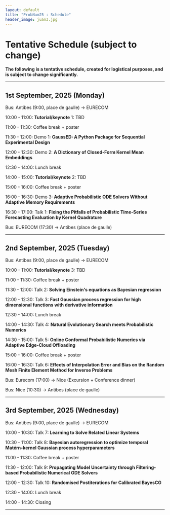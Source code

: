 ```yaml
---
layout: default
title: "ProbNum25 : Schedule"
header_image: juan3.jpg
---
```



# Tentative Schedule (subject to change) 

**The following is a tentative schedule, created for logistical purposes, and is subject to change significantly.**

---

## 1st September, 2025 (Monday)  
Bus: Antibes (9:00, place de gaulle) -> EURECOM

10:00 - 11:00: **Tutorial/keynote** 1: TBD

11:00 - 11:30: Coffee break + poster

11:30 - 12:00: Demo 1: **GaussED: A Python Package for Sequential Experimental Design**

12:00 - 12:30: Demo 2: **A Dictionary of Closed-Form Kernel Mean Embeddings**

12:30 - 14:00: Lunch break

14:00 - 15:00: **Tutorial/keynote** 2: TBD

15:00 - 16:00: Coffee break + poster

16:00 - 16:30: Demo 3: **Adaptive Probabilistic ODE Solvers Without Adaptive Memory Requirements**

16:30 - 17:00: Talk 1: **Fixing the Pitfalls of Probabilistic Time-Series Forecasting Evaluation by Kernel Quadrature**

Bus: EURECOM (17:30) -> Antibes (place de gaulle)

---

## 2nd September, 2025 (Tuesday)  
Bus: Antibes (9:00, place de gaulle) -> EURECOM

10:00 - 11:00: **Tutorial/keynote** 3: TBD

11:00 - 11:30: Coffee break + poster

11:30 - 12:00: Talk 2: **Solving Einstein's equations as Bayesian regression**  

12:00 - 12:30: Talk 3: **Fast Gaussian process regression for high dimensional functions with derivative information**

12:30 - 14:00: Lunch break  

14:00 - 14:30: Talk 4: **Natural Evolutionary Search meets Probabilistic Numerics**
 
14:30 - 15:00: Talk 5: **Online Conformal Probabilistic Numerics via Adaptive Edge-Cloud Offloading** 


15:00 - 16:00: Coffee break + poster

16:00 - 16:30: Talk 6: **Effects of Interpolation Error and Bias on the Random Mesh Finite Element Method for Inverse Problems**  

Bus: Eurecom (17:00)  -> Nice  (Excursion + Conference dinner)

Bus: Nice (10:30) -> Antibes (place de gaulle)

---

## 3rd September, 2025 (Wednesday)  

Bus: Antibes (9:00, place de gaulle) -> EURECOM

10:00 - 10:30: Talk 7: **Learning to Solve Related Linear Systems**
 
10:30 - 11:00: Talk 8: **Bayesian autoregression to optimize temporal Matérn-kernel Gaussian process hyperparameters**

11:00 - 11:30: Coffee break + poster

11:30 - 12:00: Talk 9: **Propagating Model Uncertainty through Filtering-based Probabilistic Numerical ODE Solvers**

12:00 - 12:30: Talk 10: **Randomised Postiterations for Calibrated BayesCG**

12:30 - 14:00: Lunch break 

14:00 - 14:30: Closing

--- 

